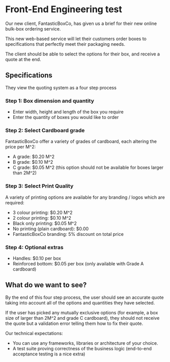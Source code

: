 # Front-End Engineering test
Our new client, FantasticBoxCo, has given us a brief for their new online bulk-box ordering service.

This new web-based service will let their customers order boxes to specifications that perfectly meet their packaging needs.

The client should be able to select the options for their box, and receive a quote at the end.

## Specifications
They view the quoting system as a four step process

### Step 1: Box dimension and quantity
 - Enter width, height and length of the box you require
 - Enter the quantity of boxes you would like to order

### Step 2: Select Cardboard grade
FantasticBoxCo offer a variety of grades of cardboard, each altering the price per M^2:

 - A grade: $0.20 M^2
 - B grade: $0.10 M^2
 - C grade: $0.05 M^2 (this option should not be available for boxes larger than 2M^2)

### Step 3: Select Print Quality
A variety of printing options are available for any branding / logos which are required:

 - 3 colour printing: $0.20 M^2
 - 2 colour printing: $0.10 M^2
 - Black only printing: $0.05 M^2
 - No printing (plain cardboard): $0.00
 - FantasticBoxCo branding: 5% discount on total price

### Step 4: Optional extras
 - Handles: $0.10 per box
 - Reinforced bottom: $0.05 per box (only available with Grade A cardboard)


## What do we want to see?
By the end of this four step process, the user should see an accurate quote taking into account all of the options and quantities they have selected.

If the user has picked any mutually exclusive options (for example, a box size of larger than 2M^2 and grade C cardboard), they should not receive the quote but a validation error telling them how to fix their quote.

Our technical expectations:
 - You can use any frameworks, libraries or architecture of your choice.
 - A test suite proving correctness of the business logic (end-to-end acceptance testing is a nice extra)
